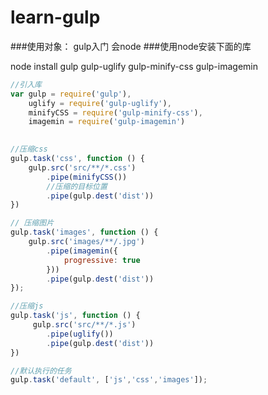 # learn-gulp
###使用对象：
gulp入门
会node
###使用node安装下面的库

node install gulp gulp-uglify gulp-minify-css gulp-imagemin
```js
//引入库
var gulp = require('gulp'),
	uglify = require('gulp-uglify'),
	minifyCSS = require('gulp-minify-css'),
	imagemin = require('gulp-imagemin')
    

//压缩css
gulp.task('css', function () {
    gulp.src('src/**/*.css')
        .pipe(minifyCSS())
        //压缩的目标位置
        .pipe(gulp.dest('dist'))
})

// 压缩图片
gulp.task('images', function () {
    gulp.src('images/**/.jpg')
        .pipe(imagemin({
            progressive: true
        }))
        .pipe(gulp.dest('dist'))
});

//压缩js
gulp.task('js', function () {
     gulp.src('src/**/*.js')
		.pipe(uglify())
        .pipe(gulp.dest('dist'))
})

//默认执行的任务
gulp.task('default', ['js','css','images']);
```
